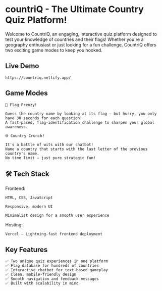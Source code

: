 
# countriQ - The Ultimate Country Quiz Platform!

Welcome to CountriQ, an engaging, interactive quiz platform designed to test your knowledge of countries and their flags! Whether you're a geography enthusiast or just looking for a fun challenge, CountriQ offers two exciting game modes to keep you hooked.




## Live Demo

    https://countriq.netlify.app/


## Game Modes

    🎌 Flag Frenzy!

    Guess the country name by looking at its flag — but hurry, you only have 30 seconds for each question!
    A fast-paced, flag-identification challenge to sharpen your global awareness.

    🌐 Country Crunch!
    
    It's a battle of wits with our chatbot!
    Name a country that starts with the last letter of the previous country's name.
    No time limit — just pure strategic fun!
## 🛠️ Tech Stack

Frontend:

    HTML, CSS, JavaScript 

    Responsive, modern UI

    Minimalist design for a smooth user experience

Hosting:

    Vercel — Lightning-fast frontend deployment
##  Key Features

    ✅ Two unique quiz experiences in one platform
    ✅ Flag database for hundreds of countries
    ✅ Interactive chatbot for text-based gameplay
    ✅ Clean, mobile-friendly design
    ✅ Smooth navigation and feedback messages
    ✅ Built with scalability in mind
